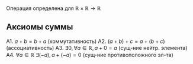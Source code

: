 Операция определена для $\mathbb{R}\times \mathbb{R} \rightarrow \mathbb{R}$
## Аксиомы суммы
A1. $a+b=b+a$ (коммутативность)
A2. $(a+b)+c=a+(b+c)$ (ассоциативность)
A3. $\exists 0, \forall a\in \mathbb{R},a+0=a$ (сущ-ние нейтр. элемента)
A4. $\forall a\in \mathbb{R}\; \exists(-a), a+(-a)=0$ (сущ-ние противоположного эл-та)
